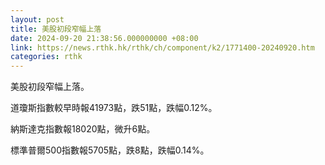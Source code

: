 ```yaml
---
layout: post
title: 美股初段窄幅上落
date: 2024-09-20 21:38:56.000000000 +08:00
link: https://news.rthk.hk/rthk/ch/component/k2/1771400-20240920.htm
categories: rthk
---
```


美股初段窄幅上落。

道瓊斯指數較早時報41973點，跌51點，跌幅0.12%。

納斯達克指數報18020點，微升6點。

標準普爾500指數報5705點，跌8點，跌幅0.14%。

